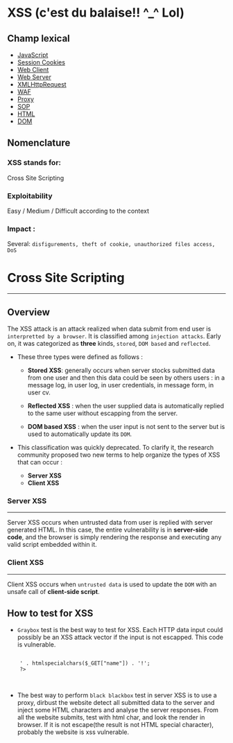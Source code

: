 # XSS (c'est du balaise!! ^_^ Lol)

## Champ lexical

* [JavaScript]()
* [Session Cookies]()
* [Web Client]()
* [Web Server]()
* [XMLHttpRequest]()
* [WAF]()
* [Proxy]()
* [SOP]()
* [HTML]()
* [DOM]()

## Nomenclature 
### XSS stands for:
Cross Site Scripting
### Exploitability
Easy / Medium / Difficult according to the context
### Impact : 
Several: `disfigurements, theft of cookie, unauthorized files access, DoS` 
# Cross Site Scripting 
-----
## Overview 
The XSS attack is an attack realized when data submit from end user is `interpretted by a browser`.
It is classified among `injection attacks`.  Early on, it was categorized as **three** kinds, `stored`, `DOM based` and `reflected`. 
* These three types were defined as follows :

  * __Stored XSS__: generally occurs when server stocks submitted data from one user and then this data could be seen by others users : in a message log, in user log, in user credentials, in message form, in user cv.

  * __Reflected XSS__ : when the user supplied data is automatically replied to the same user without escapping from the server. 

  * __DOM based XSS__ : when the user input is not sent to the server but is used to automatically update its `DOM`.

* This classification was quickly deprecated. To clarify it, the research community proposed two new terms to help organize the types of XSS that can occur :
  * **Server XSS**
  * **Client XSS**

### Server XSS 
---
Server XSS occurs when untrusted data from user is replied with server generated HTML. In this case, the entire vulnerability is in **server-side code**, and the browser is simply rendering the response and executing any valid script embedded within it.

### Client XSS
----
Client XSS occurs when `untrusted data` is used to update the `DOM` with an unsafe call of **client-side script**. 

## How to test for XSS 
* `Graybox` test is the best way to test for XSS. Each HTTP data input could possibly be an XSS attack vector if the input is not escapped. 
This code is vulnerable.
<pre>
<code>
    <?php
    echo 'Hello <h1>' . htmlspecialchars($_GET["name"]) . '!</h1>';
    ?>

</code>  
</pre>


* The best way to perform `black blackbox` test in server XSS is to use a proxy, dirbust the website detect all submitted data to the server and inject some HTML characters and analyse the server responses.
From all the website submits, test with html char, and look the render in browser. If it is not escape(the result is not HTML special character), probably the website is xss vulnerable. 

    
 
